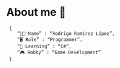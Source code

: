# About me 👾
```shell
 {
    “💪🏻 Name” : “Rodrigo Ramírez López”,
    “🖥️ Role” : “Programmer”,
    “🧠 Learning” : “C#”,
    “🎮 Hobby” : “Game Development”
 }
```
